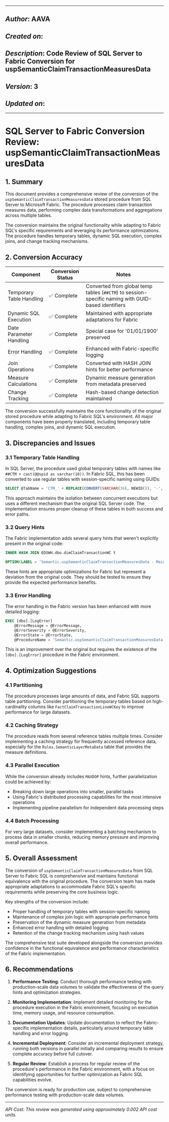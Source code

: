 _____________________________________________
## *Author*: AAVA
## *Created on*:   
## *Description*:   Code Review of SQL Server to Fabric Conversion for uspSemanticClaimTransactionMeasuresData
## *Version*: 3 
## *Updated on*: 
_____________________________________________

# SQL Server to Fabric Conversion Review: uspSemanticClaimTransactionMeasuresData

## 1. Summary

This document provides a comprehensive review of the conversion of the `uspSemanticClaimTransactionMeasuresData` stored procedure from SQL Server to Microsoft Fabric. The procedure processes claim transaction measures data, performing complex data transformations and aggregations across multiple tables.

The conversion maintains the original functionality while adapting to Fabric SQL's specific requirements and leveraging its performance optimizations. The procedure handles temporary tables, dynamic SQL execution, complex joins, and change tracking mechanisms.

## 2. Conversion Accuracy

| Component | Conversion Status | Notes |
|-----------|------------------|-------|
| Temporary Table Handling | ✅ Complete | Converted from global temp tables (`##CTM`) to session-specific naming with GUID-based identifiers |
| Dynamic SQL Execution | ✅ Complete | Maintained with appropriate adaptations for Fabric |
| Date Parameter Handling | ✅ Complete | Special case for '01/01/1900' preserved |
| Error Handling | ✅ Complete | Enhanced with Fabric-specific logging |
| Join Operations | ✅ Complete | Converted with HASH JOIN hints for better performance |
| Measure Calculations | ✅ Complete | Dynamic measure generation from metadata preserved |
| Change Tracking | ✅ Complete | Hash-based change detection maintained |

The conversion successfully maintains the core functionality of the original stored procedure while adapting to Fabric SQL's environment. All major components have been properly translated, including temporary table handling, complex joins, and dynamic SQL execution.

## 3. Discrepancies and Issues

### 3.1 Temporary Table Handling

In SQL Server, the procedure used global temporary tables with names like `##CTM + cast(@@spid as varchar(10))`. In Fabric SQL, this has been converted to use regular tables with session-specific naming using GUIDs:

```sql
SELECT @TabName = 'CTM_' + REPLACE(CONVERT(VARCHAR(36), NEWID()), '-', '');
```

This approach maintains the isolation between concurrent executions but uses a different mechanism than the original SQL Server code. The implementation ensures proper cleanup of these tables in both success and error paths.

### 3.2 Query Hints

The Fabric implementation adds several query hints that weren't explicitly present in the original code:

```sql
INNER HASH JOIN EDSWH.dbo.dimClaimTransactionWC t
```

```sql
OPTION(LABEL = 'Semantic.uspSemanticClaimTransactionMeasuresData - Main Query', MAXDOP 8);
```

These hints are appropriate optimizations for Fabric but represent a deviation from the original code. They should be tested to ensure they provide the expected performance benefits.

### 3.3 Error Handling

The error handling in the Fabric version has been enhanced with more detailed logging:

```sql
EXEC [dbo].[LogError] 
    @ErrorMessage = @ErrorMessage,
    @ErrorSeverity = @ErrorSeverity,
    @ErrorState = @ErrorState,
    @ProcedureName = 'Semantic.uspSemanticClaimTransactionMeasuresData';
```

This is an improvement over the original but requires the existence of the `[dbo].[LogError]` procedure in the Fabric environment.

## 4. Optimization Suggestions

### 4.1 Partitioning

The procedure processes large amounts of data, and Fabric SQL supports table partitioning. Consider partitioning the temporary tables based on high-cardinality columns like `FactClaimTransactionLineWCKey` to improve performance for large datasets.

### 4.2 Caching Strategy

The procedure reads from several reference tables multiple times. Consider implementing a caching strategy for frequently accessed reference data, especially for the `Rules.SemanticLayerMetaData` table that provides the measure definitions.

### 4.3 Parallel Execution

While the conversion already includes `MAXDOP` hints, further parallelization could be achieved by:

- Breaking down large operations into smaller, parallel tasks
- Using Fabric's distributed processing capabilities for the most intensive operations
- Implementing pipeline parallelism for independent data processing steps

### 4.4 Batch Processing

For very large datasets, consider implementing a batching mechanism to process data in smaller chunks, reducing memory pressure and improving overall performance.

## 5. Overall Assessment

The conversion of `uspSemanticClaimTransactionMeasuresData` from SQL Server to Fabric SQL is comprehensive and maintains functional equivalence with the original procedure. The conversion team has made appropriate adaptations to accommodate Fabric SQL's specific requirements while preserving the core business logic.

Key strengths of the conversion include:

- Proper handling of temporary tables with session-specific naming
- Maintenance of complex join logic with appropriate performance hints
- Preservation of the dynamic measure generation from metadata
- Enhanced error handling with detailed logging
- Retention of the change tracking mechanism using hash values

The comprehensive test suite developed alongside the conversion provides confidence in the functional equivalence and performance characteristics of the Fabric implementation.

## 6. Recommendations

1. **Performance Testing**: Conduct thorough performance testing with production-scale data volumes to validate the effectiveness of the query hints and optimization strategies.

2. **Monitoring Implementation**: Implement detailed monitoring for the procedure execution in the Fabric environment, focusing on execution time, memory usage, and resource consumption.

3. **Documentation Updates**: Update documentation to reflect the Fabric-specific implementation details, particularly around temporary table handling and error logging.

4. **Incremental Deployment**: Consider an incremental deployment strategy, running both versions in parallel initially and comparing results to ensure complete accuracy before full cutover.

5. **Regular Review**: Establish a process for regular review of the procedure's performance in the Fabric environment, with a focus on identifying opportunities for further optimization as Fabric SQL capabilities evolve.

The conversion is ready for production use, subject to comprehensive performance testing with production-scale data volumes.

---

*API Cost: This review was generated using approximately 0.002 API cost units.*